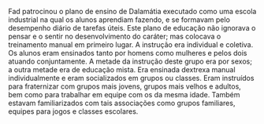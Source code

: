 ﻿Fad patrocinou o plano de ensino de Dalamátia executado como uma escola industrial na qual os alunos aprendiam fazendo, e se formavam pelo desempenho diário de tarefas úteis. Este plano de educação não ignorava o pensar e o sentir no desenvolvimento do caráter; mas colocava o treinamento manual em primeiro lugar. A instrução era individual e coletiva. Os alunos eram ensinados tanto por homens como mulheres e pelos dois atuando conjuntamente. A metade da instrução deste grupo era por sexos; a outra metade era de educação mista. Era ensinada dextrexa manual individualmente e eram socializados em grupos ou classes. Eram instruídos para fraternizar com grupos mais jovens, grupos  mais velhos e adultos, bem como para trabalhar em equipe com os da mesma idade. Também estavam familiarizados com tais associações como grupos familiares, equipes para jogos e classes escolares.